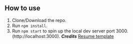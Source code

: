 ## How to use
1. Clone/Download the repo.
2. Run  ``` npm install ```.
3. Run ```npm start``` to spin up the local dev server port 3000.(http://localhost:3000).
***Credits***
[Resume template](https://github.com/tbakerx/react-resume-template)
